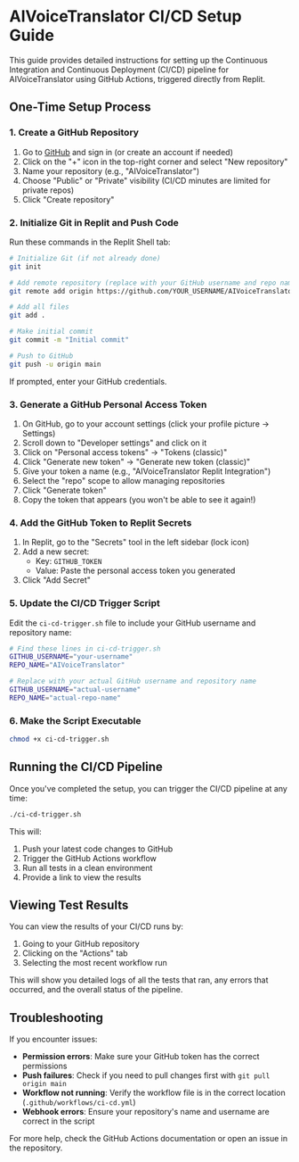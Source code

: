 # AIVoiceTranslator CI/CD Setup Guide

This guide provides detailed instructions for setting up the Continuous Integration and Continuous Deployment (CI/CD) pipeline for AIVoiceTranslator using GitHub Actions, triggered directly from Replit.

## One-Time Setup Process

### 1. Create a GitHub Repository

1. Go to [GitHub](https://github.com/) and sign in (or create an account if needed)
2. Click on the "+" icon in the top-right corner and select "New repository"
3. Name your repository (e.g., "AIVoiceTranslator")
4. Choose "Public" or "Private" visibility (CI/CD minutes are limited for private repos)
5. Click "Create repository"

### 2. Initialize Git in Replit and Push Code

Run these commands in the Replit Shell tab:

```bash
# Initialize Git (if not already done)
git init

# Add remote repository (replace with your GitHub username and repo name)
git remote add origin https://github.com/YOUR_USERNAME/AIVoiceTranslator.git

# Add all files
git add .

# Make initial commit
git commit -m "Initial commit"

# Push to GitHub
git push -u origin main
```

If prompted, enter your GitHub credentials.

### 3. Generate a GitHub Personal Access Token

1. On GitHub, go to your account settings (click your profile picture → Settings)
2. Scroll down to "Developer settings" and click on it
3. Click on "Personal access tokens" → "Tokens (classic)"
4. Click "Generate new token" → "Generate new token (classic)"
5. Give your token a name (e.g., "AIVoiceTranslator Replit Integration")
6. Select the "repo" scope to allow managing repositories
7. Click "Generate token"
8. Copy the token that appears (you won't be able to see it again!)

### 4. Add the GitHub Token to Replit Secrets

1. In Replit, go to the "Secrets" tool in the left sidebar (lock icon)
2. Add a new secret:
   - Key: `GITHUB_TOKEN`
   - Value: Paste the personal access token you generated
3. Click "Add Secret"

### 5. Update the CI/CD Trigger Script

Edit the `ci-cd-trigger.sh` file to include your GitHub username and repository name:

```bash
# Find these lines in ci-cd-trigger.sh
GITHUB_USERNAME="your-username"
REPO_NAME="AIVoiceTranslator"

# Replace with your actual GitHub username and repository name
GITHUB_USERNAME="actual-username"
REPO_NAME="actual-repo-name"
```

### 6. Make the Script Executable

```bash
chmod +x ci-cd-trigger.sh
```

## Running the CI/CD Pipeline

Once you've completed the setup, you can trigger the CI/CD pipeline at any time:

```bash
./ci-cd-trigger.sh
```

This will:
1. Push your latest code changes to GitHub
2. Trigger the GitHub Actions workflow
3. Run all tests in a clean environment
4. Provide a link to view the results

## Viewing Test Results

You can view the results of your CI/CD runs by:

1. Going to your GitHub repository
2. Clicking on the "Actions" tab
3. Selecting the most recent workflow run

This will show you detailed logs of all the tests that ran, any errors that occurred, and the overall status of the pipeline.

## Troubleshooting

If you encounter issues:

- **Permission errors**: Make sure your GitHub token has the correct permissions
- **Push failures**: Check if you need to pull changes first with `git pull origin main`
- **Workflow not running**: Verify the workflow file is in the correct location (`.github/workflows/ci-cd.yml`)
- **Webhook errors**: Ensure your repository's name and username are correct in the script

For more help, check the GitHub Actions documentation or open an issue in the repository.